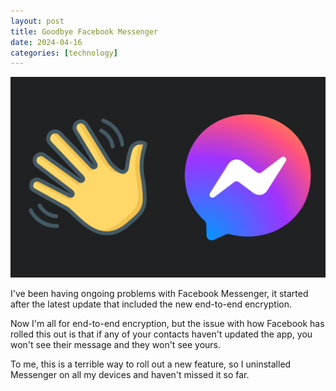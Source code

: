 ```yaml
---
layout: post
title: Goodbye Facebook Messenger
date: 2024-04-16
categories: [technology]
---
```


![Facebook Messenger icon and a hand waving](/images/facebook-messenger-goodbye.png)

I've been having ongoing problems with Facebook Messenger, it started after the latest update that included the new end-to-end encryption. 

Now I'm all for end-to-end encryption, but the issue with how Facebook has rolled this out is that if any of your contacts haven't updated the app, you won't see their message and they won't see yours.

To me, this is a terrible way to roll out a new feature, so I uninstalled Messenger on all my devices and haven't missed it so far.